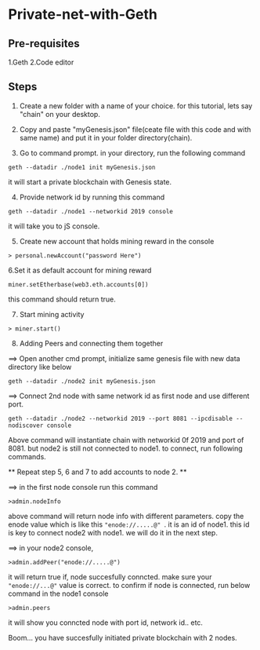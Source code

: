 # Private-net-with-Geth
## Pre-requisites
1.Geth
2.Code editor
## Steps
1. Create a new folder with a name of your choice. for this tutorial, lets say "chain" on your desktop.

2. Copy and paste "myGenesis.json" file(ceate file with this code and with same name) and put it in your folder directory(chain).

3. Go to command prompt. in your directory, run the following command
```
geth --datadir ./node1 init myGenesis.json
 ```
it will start a private blockchain with Genesis state.
 
4. Provide network id by running this command
```
geth --datadir ./node1 --networkid 2019 console
```
it will take you to jS console.

5. Create new account that holds mining reward in the console

```
> personal.newAccount("password Here")

```
6.Set it as default account for mining reward

```
miner.setEtherbase(web3.eth.accounts[0])
```
this command should return true.

7. Start mining activity

```
> miner.start()

```
8. Adding Peers and connecting them together

==> Open another cmd prompt, initialize same genesis file with new data directory like below

```
geth --datadir ./node2 init myGenesis.json

```
==> Connect 2nd node with same network id as first node and use different port.
```
geth --datadir ./node2 --networkid 2019 --port 8081 --ipcdisable --nodiscover console

```
Above command will instantiate chain with networkid 0f 2019 and port of 8081. but node2 is still not connected to node1. to connect, run following commands.

** Repeat step 5, 6 and 7 to add accounts to node 2. ** 

==> in the first node console run this command
```
>admin.nodeInfo

```
above command will return node info with different parameters. copy the enode value which is like this ```"enode://.....@" ```. it is an id of node1. this id is key to connect node2 with node1. we will do it in the next step.

 ==> in your node2 console,

```
>admin.addPeer("enode://.....@")
```
it will return true if, node succesfully conncted. make sure your ``` "enode://...@" ``` value is correct. to confirm if node is connected, run below command in the node1 console

```
>admin.peers
```
it will show you conncted node with port id, network id.. etc.

Boom... you have succesfully initiated private blockchain with 2 nodes.
